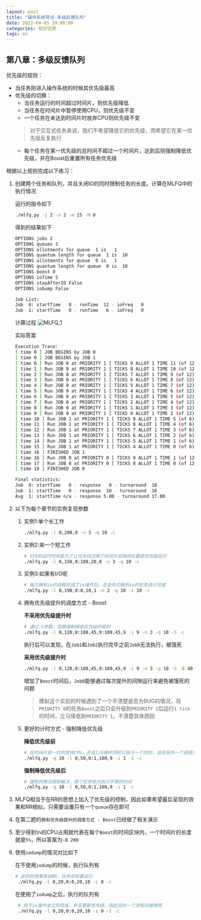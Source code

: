 ```yaml
---
layout: post
title: "操作系统导论-多级反馈队列"
date: 2022-04-05 19:00:00
categories: 知识记录
tags: os
---
```


## 第八章：多级反馈队列

优先级的规则：

* 当任务刚进入操作系统的时候其优先级最高
* 优先级的切换：
  * 当任务运行的时间超过时间片，则优先级降低
  * 当任务在时间片中暂停使用CPU，则优先级不变
  * 一个任务在未达到时间片时放弃CPU则优先级不变
   > 对于交互式任务来说，我们不希望降低它的优先级，而希望它在某一优先级反复执行
  * 每个任务在某一优先级的总时间不超过一个时间片，达到后则强制降低优先级，并在Boost后重置所有任务优先级

根据以上规则完成以下练习：

1. 创建两个任务和队列，并且关闭IO的同时限制任务的长度。计算在MLFQ中的执行情况

   运行的指令如下

   ```sh
   ./mlfq.py -j 2 -n 2 -m 15 -M 0
   ```

   得到的结果如下

   ```sh
   OPTIONS jobs 2
   OPTIONS queues 2
   OPTIONS allotments for queue  1 is   1
   OPTIONS quantum length for queue  1 is  10
   OPTIONS allotments for queue  0 is   1
   OPTIONS quantum length for queue  0 is  10
   OPTIONS boost 0
   OPTIONS ioTime 5
   OPTIONS stayAfterIO False
   OPTIONS iobump False

   Job List:
   Job  0: startTime   0 - runTime  12 - ioFreq   0
   Job  1: startTime   0 - runTime   6 - ioFreq   0
   ```

   计算过程
   ![MLFQ_1](https://lsky.halc.top/KSki0a.jpg)

   实际答案

   ```sh
   Execution Trace:
   [ time 0 ] JOB BEGINS by JOB 0
   [ time 0 ] JOB BEGINS by JOB 1
   [ time 0 ] Run JOB 0 at PRIORITY 1 [ TICKS 9 ALLOT 1 TIME 11 (of 12) ]
   [ time 1 ] Run JOB 0 at PRIORITY 1 [ TICKS 8 ALLOT 1 TIME 10 (of 12) ]
   [ time 2 ] Run JOB 0 at PRIORITY 1 [ TICKS 7 ALLOT 1 TIME 9 (of 12) ]
   [ time 3 ] Run JOB 0 at PRIORITY 1 [ TICKS 6 ALLOT 1 TIME 8 (of 12) ]
   [ time 4 ] Run JOB 0 at PRIORITY 1 [ TICKS 5 ALLOT 1 TIME 7 (of 12) ]
   [ time 5 ] Run JOB 0 at PRIORITY 1 [ TICKS 4 ALLOT 1 TIME 6 (of 12) ]
   [ time 6 ] Run JOB 0 at PRIORITY 1 [ TICKS 3 ALLOT 1 TIME 5 (of 12) ]
   [ time 7 ] Run JOB 0 at PRIORITY 1 [ TICKS 2 ALLOT 1 TIME 4 (of 12) ]
   [ time 8 ] Run JOB 0 at PRIORITY 1 [ TICKS 1 ALLOT 1 TIME 3 (of 12) ]
   [ time 9 ] Run JOB 0 at PRIORITY 1 [ TICKS 0 ALLOT 1 TIME 2 (of 12) ]
   [ time 10 ] Run JOB 1 at PRIORITY 1 [ TICKS 9 ALLOT 1 TIME 5 (of 6) ]
   [ time 11 ] Run JOB 1 at PRIORITY 1 [ TICKS 8 ALLOT 1 TIME 4 (of 6) ]
   [ time 12 ] Run JOB 1 at PRIORITY 1 [ TICKS 7 ALLOT 1 TIME 3 (of 6) ]
   [ time 13 ] Run JOB 1 at PRIORITY 1 [ TICKS 6 ALLOT 1 TIME 2 (of 6) ]
   [ time 14 ] Run JOB 1 at PRIORITY 1 [ TICKS 5 ALLOT 1 TIME 1 (of 6) ]
   [ time 15 ] Run JOB 1 at PRIORITY 1 [ TICKS 4 ALLOT 1 TIME 0 (of 6) ]
   [ time 16 ] FINISHED JOB 1
   [ time 16 ] Run JOB 0 at PRIORITY 0 [ TICKS 9 ALLOT 1 TIME 1 (of 12) ]
   [ time 17 ] Run JOB 0 at PRIORITY 0 [ TICKS 8 ALLOT 1 TIME 0 (of 12) ]
   [ time 18 ] FINISHED JOB 0

   Final statistics:
   Job  0: startTime   0 - response   0 - turnaround  18
   Job  1: startTime   0 - response  10 - turnaround  16
   Avg  1: startTime n/a - response 5.00 - turnaround 17.00
   ```

2. 以下为每个章节的实例复现参数

   1. 实例1:单个长工作

      ```sh
      ./mlfq.py -l 0,200,0 -n 3 -q 10 -c
      ```

   2. 实例2:来一个短工作

      ```sh
      # 150的运行时间是为了让任务经过两个时间片后保持在最低优先级运行
      ./mlfq.py -l 0,150,0:100,20,0 -n 3 -q 10 -c
      ```

   3. 实例3:如果有I/O呢

      ```sh
      # 每次拥有io的进程完成了io操作后，总会先切换到io的任务进行完成
      ./mlfq.py -l 0,190,0:0,10,1 -n 2 -q 10 -i 10 -c
      ```

   4. 拥有优先级提升的调度方式 - Boost

      **不采用优先级提升时**

      ```sh
      # 通过-S参数，忽略强制降低优先级的规则
      ./mlfq.py -l 0,120,0:100,45,9:109,45,9 -i 9 -n 3 -q 10 -S -c
      ```

      执行后可以发现，在`Job1`和`Job2`执行完毕之前`Job0`无法执行，被饿死

      **采用优先级提升时**

      ```sh
      ./mlfq.py -l 0,120,0:100,45,9:109,45,9 -i 9 -n 3 -q 10 -S -B 40 -c
      ```

      增加了`Boost`时间后，`Job0`能够通过每次提升的间隙运行来避免被饿死的问题

      > 模拟这个实验的时候遇到了一个不清楚是否为BUG的情况，将`PRIORITY 0`的任务`Boost`之后只会升级到`PRIORITY 2`后运行`1 tick`的时间，立马降低到`PRIORITY 1`。不清楚具体原因

   5. 更好的计时方式 - 强制降低优先级

      **降低优先级前**

      ```sh
      # 在时间片前一时刻放弃CPU，并且I/O操作同样只执行一个时刻，会将另外一个进程几乎饿死
      ./mlfq.py -q 10 -l 0,50,0:1,100,9 -i 1 -S -c
      ```

      **强制降低优先级后**

      ```sh
      # 饿死的情况得到解决，两个任务依次执行平等的时间
      ./mlfq.py -q 10 -l 0,50,0:1,100,9 -i 1 -c
      ```

3. MLFQ相当于在RR的思想上加入了优先级的控制，因此如果希望最后呈现的效果和RR相似，只需要设置只有一个`queue`存在即可

4. 在第二题的`拥有优先级提升的调度方式 - Boost`已经做了相关演示

5. 至少得到`5%`的CPU占用就代表在每个`Boost`的时间区块内，一个时间片的长度就是`5%`，所以答案为`-B 200`

6. 使用`iodump`的情况对比如下

   在不使用`iodump`的时候，执行队列有

   ```sh
   # 此时的效果类似RR，任务会轮番运行
    ./mlfq.py -l 0,20,0:0,20,10 -i 0 -c
    ```

   在使用了`iodump`之后，执行的队列有

   ```sh
    # 由于io操作会立刻完成，并且更新优先级，因此另外一个进程将被饿死
    ./mlfq.py -l 0,20,0:0,20,10 -i 0 -I -c
   ```
